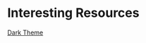 ﻿# Interesting Resources

[Dark Theme]( https://github.com/VitalElement/AvalonStudio/blob/253aef6199d495e10fabb8b230094276a5c7a5a4/AvalonStudio/AvalonStudio/Themes/BaseDark.xaml )